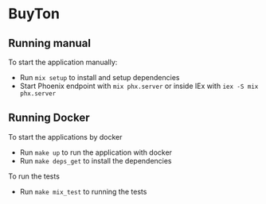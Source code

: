 # BuyTon

## Running manual

To start the application manually:

  * Run `mix setup` to install and setup dependencies
  * Start Phoenix endpoint with `mix phx.server` or inside IEx with `iex -S mix phx.server`

## Running Docker

To start the applications by docker
  
  * Run `make up` to run the application with docker
  * Run `make deps_get` to install the dependencies
  
To run the tests

  * Run `make mix_test` to running the tests